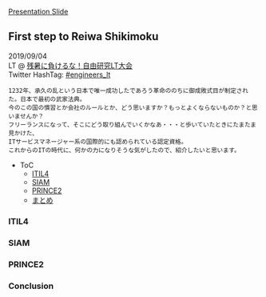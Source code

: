 [Presentation Slide](https://gitpitch.com/sogaoh/myslide?p=20190904-LateSummer-IndependentResearch-LT#/)

## First step to Reiwa Shikimoku

2019/09/04  
LT @ [残暑に負けるな！自由研究LT大会](https://engineers.connpass.com/event/141228/)  
Twitter HashTag: [#engineers_lt](https://twitter.com/search?f=tweets&vertical=default&q=%23engineers_lt)  

```
1232年、承久の乱という日本で唯一成功したであろう革命ののちに御成敗式目が制定された。日本で最初の武家法典。  
今のこの国の慣習とか会社のルールとか、どう思いますか？もっとよくならないものか？と思いませんか？  
フリーランスになって、そこにどう取り組んでいくかなあ・・・と歩いていたときにたまたま見かけた、  
ITサービスマネージャー系の国際的にも認められている認定資格。  
これからのITの時代に、何かの力になりそうな気がしたので、紹介したいと思います。
```

- ToC
    - [ITIL4](#itil4)
    - [SIAM](#siam)
    - [PRINCE2](#prince2)
    - [まとめ](#conclusion)

### ITIL4


### SIAM


### PRINCE2


### Conclusion